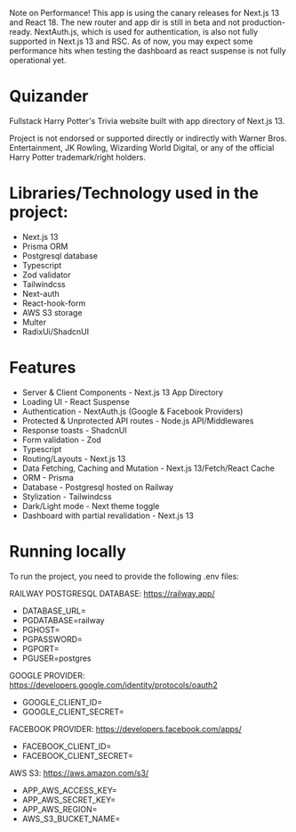Note on Performance!
This app is using the canary releases for Next.js 13 and React 18. The new router and app dir is still in beta and not production-ready. NextAuth.js, which is used for authentication, is also not fully supported in Next.js 13 and RSC. As of now, you may expect some performance hits when testing the dashboard as react suspense is not fully operational yet.

# Quizander

Fullstack Harry Potter's Trivia website built with app directory of Next.js 13.

Project is not endorsed or supported directly or indirectly with Warner Bros. Entertainment, JK Rowling, Wizarding World Digital, or any of the official Harry Potter trademark/right holders.

# Libraries/Technology used in the project:
- Next.js 13
- Prisma ORM
- Postgresql database
- Typescript
- Zod validator
- Tailwindcss
- Next-auth
- React-hook-form
- AWS S3 storage
- Multer
- RadixUi/ShadcnUI

# Features
- Server & Client Components - Next.js 13 App Directory
- Loading UI - React Suspense
- Authentication - NextAuth.js (Google & Facebook Providers)
- Protected & Unprotected API routes - Node.js API/Middlewares
- Response toasts - ShadcnUI
- Form validation - Zod
- Typescript
- Routing/Layouts - Next.js 13
- Data Fetching, Caching and Mutation - Next.js 13/Fetch/React Cache
- ORM - Prisma
- Database - Postgresql hosted on Railway
- Stylization - Tailwindcss
- Dark/Light mode - Next theme toggle
- Dashboard with partial revalidation - Next.js 13

# Running locally
To run the project, you need to provide the following .env files:

RAILWAY POSTGRESQL DATABASE: https://railway.app/
- DATABASE_URL=
- PGDATABASE=railway
- PGHOST=
- PGPASSWORD=
- PGPORT=
- PGUSER=postgres

GOOGLE PROVIDER: https://developers.google.com/identity/protocols/oauth2
- GOOGLE_CLIENT_ID=
- GOOGLE_CLIENT_SECRET=

FACEBOOK PROVIDER: https://developers.facebook.com/apps/
- FACEBOOK_CLIENT_ID=
- FACEBOOK_CLIENT_SECRET=

AWS S3: https://aws.amazon.com/s3/
- APP_AWS_ACCESS_KEY=
- APP_AWS_SECRET_KEY=
- APP_AWS_REGION=
- AWS_S3_BUCKET_NAME=

